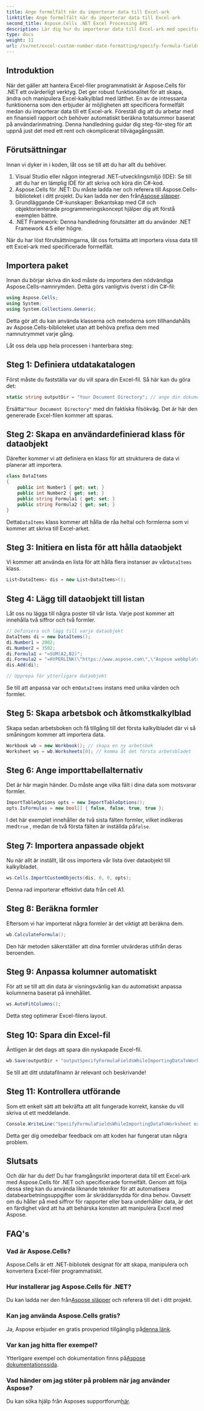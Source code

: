 ```yaml
---
title: Ange formelfält när du importerar data till Excel-ark
linktitle: Ange formelfält när du importerar data till Excel-ark
second_title: Aspose.Cells .NET Excel Processing API
description: Lär dig hur du importerar data till Excel-ark med specificerade formelfält med Aspose.Cells för .NET i denna detaljerade självstudiekurs.
type: docs
weight: 11
url: /sv/net/excel-custom-number-date-formatting/specify-formula-fields-while-importing-data-to-worksheet-in-excel/
---
```

## Introduktion

När det gäller att hantera Excel-filer programmatiskt är Aspose.Cells för .NET ett ovärderligt verktyg. Det ger robust funktionalitet för att skapa, ändra och manipulera Excel-kalkylblad med lätthet. En av de intressanta funktionerna som den erbjuder är möjligheten att specificera formelfält medan du importerar data till ett Excel-ark. Föreställ dig att du arbetar med en finansiell rapport och behöver automatiskt beräkna totalsummor baserat på användarinmatning. Denna handledning guidar dig steg-för-steg för att uppnå just det med ett rent och okomplicerat tillvägagångssätt.

## Förutsättningar

Innan vi dyker in i koden, låt oss se till att du har allt du behöver. 

1. Visual Studio eller någon integrerad .NET-utvecklingsmiljö (IDE): Se till att du har en lämplig IDE för att skriva och köra din C#-kod.
2.  Aspose.Cells för .NET: Du måste ladda ner och referera till Aspose.Cells-biblioteket i ditt projekt. Du kan ladda ner den från[Aspose släpper](https://releases.aspose.com/cells/net/).
3. Grundläggande C#-kunskaper: Bekantskap med C# och objektorienterade programmeringskoncept hjälper dig att förstå exemplen bättre.
4. .NET Framework: Denna handledning förutsätter att du använder .NET Framework 4.5 eller högre.

När du har löst förutsättningarna, låt oss fortsätta att importera vissa data till ett Excel-ark med specificerade formelfält.

## Importera paket

Innan du börjar skriva din kod måste du importera den nödvändiga Aspose.Cells-namnrymden. Detta görs vanligtvis överst i din C#-fil:

```csharp
using Aspose.Cells;
using System;
using System.Collections.Generic;
```

Detta gör att du kan använda klasserna och metoderna som tillhandahålls av Aspose.Cells-biblioteket utan att behöva prefixa dem med namnutrymmet varje gång.

Låt oss dela upp hela processen i hanterbara steg:

## Steg 1: Definiera utdatakatalogen

Först måste du fastställa var du vill spara din Excel-fil. Så här kan du göra det:

```csharp
static string outputDir = "Your Document Directory"; // ange din dokumentkatalog här
```

 Ersätta`"Your Document Directory"` med din faktiska filsökväg. Det är här den genererade Excel-filen kommer att sparas.

## Steg 2: Skapa en användardefinierad klass för dataobjekt

Därefter kommer vi att definiera en klass för att strukturera de data vi planerar att importera.

```csharp
class DataItems
{
    public int Number1 { get; set; }
    public int Number2 { get; set; }
    public string Formula1 { get; set; }
    public string Formula2 { get; set; }
}
```

 Detta`DataItems` klass kommer att hålla de råa heltal och formlerna som vi kommer att skriva till Excel-arket. 

## Steg 3: Initiera en lista för att hålla dataobjekt

 Vi kommer att använda en lista för att hålla flera instanser av vår`DataItems` klass.

```csharp
List<DataItems> dis = new List<DataItems>();
```

## Steg 4: Lägg till dataobjekt till listan

Låt oss nu lägga till några poster till vår lista. Varje post kommer att innehålla två siffror och två formler.

```csharp
// Definiera och lägg till varje dataobjekt
DataItems di = new DataItems();
di.Number1 = 2002;
di.Number2 = 3502;
di.Formula1 = "=SUM(A2,B2)";
di.Formula2 = "=HYPERLINK(\"https://www.aspose.com\",\"Aspose webbplats\"";
dis.Add(di);

// Upprepa för ytterligare dataobjekt
```

 Se till att anpassa var och en`DataItems` instans med unika värden och formler.

## Steg 5: Skapa arbetsbok och åtkomstkalkylblad

Skapa sedan arbetsboken och få tillgång till det första kalkylbladet där vi så småningom kommer att importera data.

```csharp
Workbook wb = new Workbook(); // skapa en ny arbetsbok
Worksheet ws = wb.Worksheets[0]; // komma åt det första arbetsbladet
```

## Steg 6: Ange importtabellalternativ

Det är här magin händer. Du måste ange vilka fält i dina data som motsvarar formler. 

```csharp
ImportTableOptions opts = new ImportTableOptions();
opts.IsFormulas = new bool[] { false, false, true, true };
```

 I det här exemplet innehåller de två sista fälten formler, vilket indikeras med`true` , medan de två första fälten är inställda på`false`.

## Steg 7: Importera anpassade objekt

Nu när allt är inställt, låt oss importera vår lista över dataobjekt till kalkylbladet.

```csharp
ws.Cells.ImportCustomObjects(dis, 0, 0, opts);
```

Denna rad importerar effektivt data från cell A1.

## Steg 8: Beräkna formler

Eftersom vi har importerat några formler är det viktigt att beräkna dem.

```csharp
wb.CalculateFormula();
```

Den här metoden säkerställer att dina formler utvärderas utifrån deras beroenden.

## Steg 9: Anpassa kolumner automatiskt

För att se till att din data är visningsvänlig kan du automatiskt anpassa kolumnerna baserat på innehållet.

```csharp
ws.AutoFitColumns();
```

Detta steg optimerar Excel-filens layout. 

## Steg 10: Spara din Excel-fil

Äntligen är det dags att spara din nyskapade Excel-fil. 

```csharp
wb.Save(outputDir + "outputSpecifyFormulaFieldsWhileImportingDataToWorksheet.xlsx");
```

Se till att ditt utdatafilnamn är relevant och beskrivande!

## Steg 11: Kontrollera utförande

Som ett enkelt sätt att bekräfta att allt fungerade korrekt, kanske du vill skriva ut ett meddelande.

```csharp
Console.WriteLine("SpecifyFormulaFieldsWhileImportingDataToWorksheet executed successfully.");
```

Detta ger dig omedelbar feedback om att koden har fungerat utan några problem.

## Slutsats

Och där har du det! Du har framgångsrikt importerat data till ett Excel-ark med Aspose.Cells för .NET och specificerade formelfält. Genom att följa dessa steg kan du använda liknande tekniker för att automatisera databearbetningsuppgifter som är skräddarsydda för dina behov. Oavsett om du håller på med siffror för rapporter eller bara underhåller data, är det en färdighet värd att ha att behärska konsten att manipulera Excel med Aspose.

## FAQ's

### Vad är Aspose.Cells?
Aspose.Cells är ett .NET-bibliotek designat för att skapa, manipulera och konvertera Excel-filer programmatiskt.

### Hur installerar jag Aspose.Cells för .NET?
 Du kan ladda ner den från[Aspose släpper](https://releases.aspose.com/cells/net/) och referera till det i ditt projekt.

### Kan jag använda Aspose.Cells gratis?
 Ja, Aspose erbjuder en gratis provperiod tillgänglig på[denna länk](https://releases.aspose.com/).

### Var kan jag hitta fler exempel?
 Ytterligare exempel och dokumentation finns på[Aspose dokumentationssida](https://reference.aspose.com/cells/net/).

### Vad händer om jag stöter på problem när jag använder Aspose?
 Du kan söka hjälp från Asposes supportforum[här](https://forum.aspose.com/c/cells/9).
 